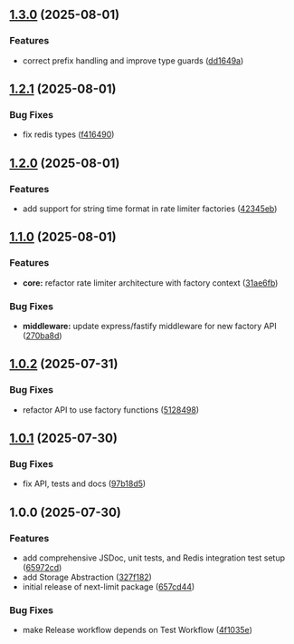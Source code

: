 ## [1.3.0](https://github.com/saoudi-h/next-limit/compare/v1.2.1...v1.3.0) (2025-08-01)

### Features

* correct prefix handling and improve type guards ([dd1649a](https://github.com/saoudi-h/next-limit/commit/dd1649af10cfa307a6f23def7d4d2e2f8eeb2cc0))

## [1.2.1](https://github.com/saoudi-h/next-limit/compare/v1.2.0...v1.2.1) (2025-08-01)

### Bug Fixes

* fix redis types ([f416490](https://github.com/saoudi-h/next-limit/commit/f416490a04def3b4fa337260ecf1c729b660c4a7))

## [1.2.0](https://github.com/saoudi-h/next-limit/compare/v1.1.0...v1.2.0) (2025-08-01)

### Features

- add support for string time format in rate limiter factories ([42345eb](https://github.com/saoudi-h/next-limit/commit/42345eb6e5365f830bd98968704850350369bd92))

## [1.1.0](https://github.com/saoudi-h/next-limit/compare/v1.0.2...v1.1.0) (2025-08-01)

### Features

- **core:** refactor rate limiter architecture with factory context ([31ae6fb](https://github.com/saoudi-h/next-limit/commit/31ae6fbf11d50cb2b4a1f18ae2cacd02fb795520))

### Bug Fixes

- **middleware:** update express/fastify middleware for new factory API ([270ba8d](https://github.com/saoudi-h/next-limit/commit/270ba8d87d7909981e202bbda2fa5fca6bf0c77c))

## [1.0.2](https://github.com/saoudi-h/next-limit/compare/v1.0.1...v1.0.2) (2025-07-31)

### Bug Fixes

- refactor API to use factory functions ([5128498](https://github.com/saoudi-h/next-limit/commit/512849887518729295e58fd56dd73d4a78fa7436))

## [1.0.1](https://github.com/saoudi-h/next-limit/compare/v1.0.0...v1.0.1) (2025-07-30)

### Bug Fixes

- fix API, tests and docs ([97b18d5](https://github.com/saoudi-h/next-limit/commit/97b18d5e62314a4dfdb040a885a4ea20ea6ae81b))

## 1.0.0 (2025-07-30)

### Features

- add comprehensive JSDoc, unit tests, and Redis integration test setup ([65972cd](https://github.com/saoudi-h/next-limit/commit/65972cd59b05dd00bbe25831e03f001f78991cf6))
- add Storage Abstraction ([327f182](https://github.com/saoudi-h/next-limit/commit/327f182fdbbc13c912f812a84e0211e52847c0a1))
- initial release of next-limit package ([657cd44](https://github.com/saoudi-h/next-limit/commit/657cd4412856737cdc75b96e50f263c52d81c8f9))

### Bug Fixes

- make Release workflow depends on Test Workflow ([4f1035e](https://github.com/saoudi-h/next-limit/commit/4f1035ea5889da22be57d9c225662fb0b1e46a85))
